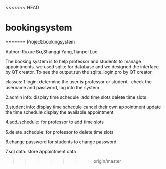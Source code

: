 <<<<<<< HEAD
# bookingsystem
=======
Project:bookingsystem

Author: Ruxue Bu,Shangqi Yang,Tianpei Luo

The booking system is to help professor and students to manage appointments. we used  sqlite for database and we designed the interface by QT creator.
To see the output,run the sqlite_login.pro by QT creator.

classes:
1.login:
determine the user is professor or student. 
check the username and password, log into the system 

2.admin info:
display time schedule 
add time slots
delete time slots

3.student info:
display time schedule
cancel their own appointment
update the time schedule
display the available appointment

4.add_schedule:
for professor to add time slots

5.delete_schedule:
for professor to delete time slots

6.change password
for students to change password

7.sql data:
store appointment data
>>>>>>> origin/master

